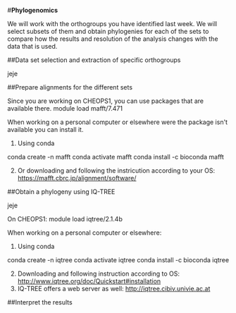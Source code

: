 #**Phylogenomics**


We will work with the orthogroups you have identified last week.
We will select subsets of them and obtain phylogenies for each of the sets to compare how the results and resolution of the analysis changes with the data that is used. 


##Data set selection and extraction of specific orthogroups

jeje


##Prepare alignments for the different sets

Since you are working on CHEOPS1, you can use packages that are available there. 
module load mafft/7.471

When working on a personal computer or elsewhere were the package isn't available you can install it. 

1. Using conda

conda create -n mafft
conda activate mafft
conda install -c bioconda mafft

2. Or downloading and following the instricution according to your OS: https://mafft.cbrc.jp/alignment/software/


##Obtain a phylogeny using IQ-TREE

jeje

On CHEOPS1:  module load iqtree/2.1.4b

When working on a personal computer or elsewhere: 

1. Using conda

conda create -n iqtree
conda activate iqtree
conda install -c bioconda iqtree

2. Downloading and following instruction according to OS: http://www.iqtree.org/doc/Quickstart#installation
3. IQ-TREE offers a web server as well: http://iqtree.cibiv.univie.ac.at



##Interpret the results
